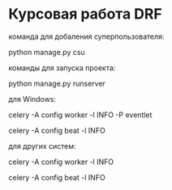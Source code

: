# Курсовая работа DRF

команда для добаления суперпользователя:

python manage.py csu

команды для запуска проекта:

python manage.py runserver

для Windows:

celery -A config worker -l INFO -P eventlet

celery -A config beat -l INFO 

для других систем:

celery -A config worker -l INFO

celery -A config beat -l INFO

